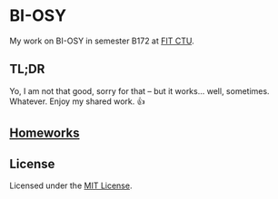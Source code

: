 # BI-OSY

My work on BI-OSY in semester B172 at [FIT CTU](https://fit.cvut.cz/en).

## TL;DR

Yo, I am not that good, sorry for that – but it works... well, sometimes. Whatever. Enjoy my shared work. :thumbsup:

## [Homeworks](homeworks)

## License

Licensed under the [MIT License](LICENSE).
